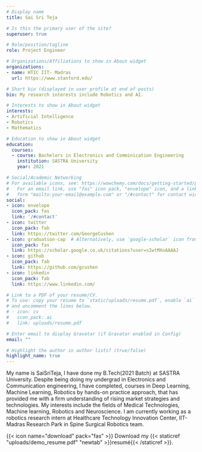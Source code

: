```yaml
---
# Display name
title: Sai Sri Teja

# Is this the primary user of the site?
superuser: true

# Role/position/tagline
role: Project Engineer

# Organizations/Affiliations to show in About widget
organizations:
- name: HTIC IIT- Madras
  url: https://www.stanford.edu/

# Short bio (displayed in user profile at end of posts)
bio: My research interests include Robotics and AI.

# Interests to show in About widget
interests:
- Artificial Intelligence
- Robotics
- Mathematics

# Education to show in About widget
education:
  courses:
  - course: Bachelors in Electronics and Comminication Engineering
    institution: SASTRA University
    year: 2021

# Social/Academic Networking
# For available icons, see: https://wowchemy.com/docs/getting-started/page-builder/#icons
#   For an email link, use "fas" icon pack, "envelope" icon, and a link in the
#   form "mailto:your-email@example.com" or "/#contact" for contact widget.
social:
- icon: envelope
  icon_pack: fas
  link: '/#contact'
- icon: twitter
  icon_pack: fab
  link: https://twitter.com/GeorgeCushen
- icon: graduation-cap  # Alternatively, use `google-scholar` icon from `ai` icon pack
  icon_pack: fas
  link: https://scholar.google.co.uk/citations?user=sIwtMXoAAAAJ
- icon: github
  icon_pack: fab
  link: https://github.com/gcushen
- icon: linkedin
  icon_pack: fab
  link: https://www.linkedin.com/

# Link to a PDF of your resume/CV.
# To use: copy your resume to `static/uploads/resume.pdf`, enable `ai` icons in `params.toml`, 
# and uncomment the lines below.
# - icon: cv
#   icon_pack: ai
#   link: uploads/resume.pdf

# Enter email to display Gravatar (if Gravatar enabled in Config)
email: ""

# Highlight the author in author lists? (true/false)
highlight_name: true
---
```


My name is SaiSriTeja, I have done my B.Tech(2021 Batch) at SASTRA University. Despite being doing my undergrad in Electronics and Communication engineering, I have completed, courses in Deep Learning, Machine Learning, Robotics by hands-on practice approach, that has provided me with a firm understanding of rising market strategies and technologies.
My interests include the fields of Medical Technologies, Machine learning, Robotics and Neuroscience.
I am currently working as a robotics research intern at Healthcare Technology Innovation Center, IIT-Madras Research Park in Spine Surgical Robotics team.

{{< icon name="download" pack="fas" >}} Download my {{< staticref "uploads/demo_resume.pdf" "newtab" >}}resumé{{< /staticref >}}.
